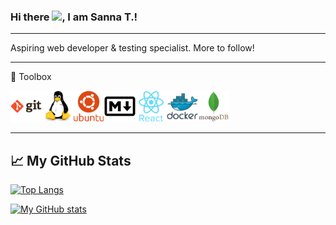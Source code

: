 ### Hi there <img src="https://raw.githubusercontent.com/MartinHeinz/MartinHeinz/master/wave.gif" width="30px">, I am Sanna T.!

---
Aspiring web developer & testing specialist. More to follow!

---
🧰 Toolbox

<img src = "https://github.com/devicons/devicon/blob/master/icons/git/git-original-wordmark.svg" alt="Git logo" width="50" height="50"/><img src = "https://github.com/devicons/devicon/blob/master/icons/linux/linux-original.svg" alt="Linux logo" width="50" height="50"/><img src = "https://github.com/devicons/devicon/blob/master/icons/ubuntu/ubuntu-plain-wordmark.svg" alt="Ubuntu logo" width="50" height="50"/><img src = "https://github.com/devicons/devicon/blob/master/icons/markdown/markdown-original.svg" alt="Markdown logo" width="50" height="50"/><img src = "https://github.com/devicons/devicon/blob/master/icons/react/react-original-wordmark.svg" alt="React logo" width="50" height="50"/><img src = "https://github.com/devicons/devicon/blob/master/icons/docker/docker-original-wordmark.svg" alt="Docker logo" width="50" height="50"/><img src = "https://github.com/devicons/devicon/blob/master/icons/mongodb/mongodb-original-wordmark.svg" alt="MongoDB logo" width="50" height="50"/> 

---
## &#x1f4c8; My GitHub Stats

[![Top Langs](https://github-readme-stats.vercel.app/api/top-langs/?username=nanahamjam&hide=java,html,css&theme=tokyonight)](https://github.com/nanahamjam/github-readme-stats)

[![My GitHub stats](https://github-readme-stats.vercel.app/api?username=nanahamjam&theme=tokyonight)](https://github.com/nanahamjam/github-readme-stats)

<!--
**nanahamjam/nanahamjam** is a ✨ _special_ ✨ repository because its `README.md` (this file) appears on your GitHub profile.

Here are some ideas to get you started:

- 🔭 I’m currently working on ...
- 🌱 I’m currently learning ...
- 👯 I’m looking to collaborate on ...
- 🤔 I’m looking for help with ...
- 💬 Ask me about ...
- 📫 How to reach me: ...
- 😄 Pronouns: ...
- ⚡ Fun fact: ...
-->
